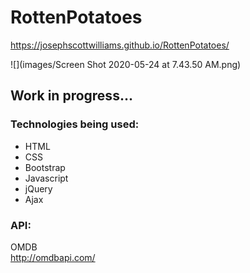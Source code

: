 # RottenPotatoes
https://josephscottwilliams.github.io/RottenPotatoes/

![](images/Screen Shot 2020-05-24 at 7.43.50 AM.png)

## Work in progress...

### Technologies being used:
- HTML
- CSS
- Bootstrap
- Javascript
- jQuery
- Ajax

### API:
OMDB  
http://omdbapi.com/
